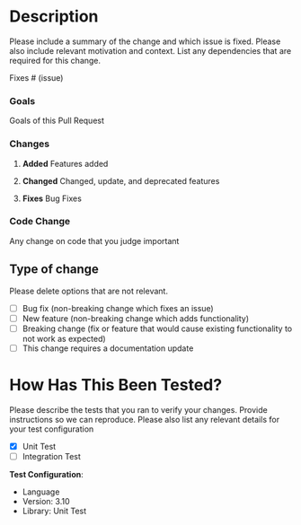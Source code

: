 # Description

Please include a summary of the change and which issue is fixed. Please also include relevant motivation and context. List any dependencies that are required for this change.

Fixes # (issue)

### Goals
Goals of this Pull Request

### Changes

1. **Added**
Features added

2. **Changed**
Changed, update, and deprecated features

3. **Fixes**
Bug Fixes

### Code Change
Any change on code that you judge important


## Type of change

Please delete options that are not relevant.

- [ ] Bug fix (non-breaking change which fixes an issue)
- [ ] New feature (non-breaking change which adds functionality)
- [ ] Breaking change (fix or feature that would cause existing functionality to not work as expected)
- [ ] This change requires a documentation update

# How Has This Been Tested?

Please describe the tests that you ran to verify your changes. Provide instructions so we can reproduce. Please also list any relevant details for your test configuration

- [x] Unit Test
- [ ] Integration Test

**Test Configuration**:
* Language
* Version: 3.10
* Library: Unit Test
